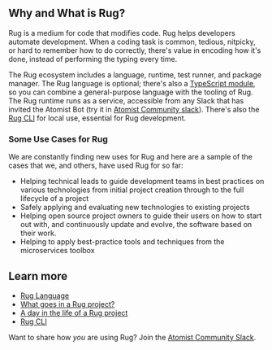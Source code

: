 ## Why and What is Rug?

Rug is a medium for code that modifies code. Rug helps developers automate development.
When a coding task is common, tedious, nitpicky, or hard to remember how to do correctly,
 there's value in encoding how it's done, instead of performing the typing every time.

The Rug ecosystem includes a language, runtime, test runner, and package manager.
The Rug language is optional; there's also a [TypeScript module](https://medium.com/the-composition/atomist-meet-typescript-2f2e16251d4f#.nmxmjfg6q),
so you can combine a general-purpose language with the tooling of Rug.
The Rug runtime runs as a service, accessible from any Slack that has invited the Atomist Bot (try it in [Atomist Community slack](https://join.atomist.com)).
There's also the [Rug CLI](rug-cli/index.md) for local use, essential for Rug development.

### Some Use Cases for Rug

We are constantly finding new uses for Rug and here are a sample of
the cases that we, and others, have used Rug for so far:

*   Helping technical leads to guide development teams in best
    practices on various technologies from initial project creation
    through to the full lifecycle of a project
*   Safely applying and evaluating new technologies to existing
    projects
*   Helping open source project owners to guide their users on how to
    start out with, and continuously update and evolve, the software
    based on their work.
*   Helping to apply best-practice tools and techniques from the
    microservices toolbox

## Learn more

* [Rug Language](rug-dsl.md)
* [What goes in a Rug project?](rug-archive.md)
* [A day in the life of a Rug project](rug-lifecycle.md)
* [Rug CLI](rug-cli/index.md)


Want to share how *you* are using Rug? Join
the [Atomist Community Slack](https://join.atomist.com).
